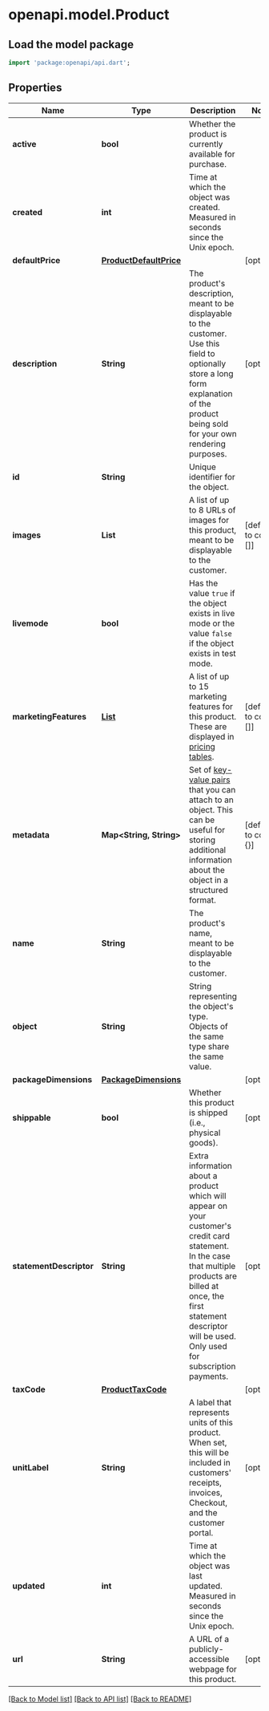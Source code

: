 # openapi.model.Product

## Load the model package
```dart
import 'package:openapi/api.dart';
```

## Properties
Name | Type | Description | Notes
------------ | ------------- | ------------- | -------------
**active** | **bool** | Whether the product is currently available for purchase. | 
**created** | **int** | Time at which the object was created. Measured in seconds since the Unix epoch. | 
**defaultPrice** | [**ProductDefaultPrice**](ProductDefaultPrice.md) |  | [optional] 
**description** | **String** | The product's description, meant to be displayable to the customer. Use this field to optionally store a long form explanation of the product being sold for your own rendering purposes. | [optional] 
**id** | **String** | Unique identifier for the object. | 
**images** | **List<String>** | A list of up to 8 URLs of images for this product, meant to be displayable to the customer. | [default to const []]
**livemode** | **bool** | Has the value `true` if the object exists in live mode or the value `false` if the object exists in test mode. | 
**marketingFeatures** | [**List<ProductMarketingFeature>**](ProductMarketingFeature.md) | A list of up to 15 marketing features for this product. These are displayed in [pricing tables](https://stripe.com/docs/payments/checkout/pricing-table). | [default to const []]
**metadata** | **Map<String, String>** | Set of [key-value pairs](https://stripe.com/docs/api/metadata) that you can attach to an object. This can be useful for storing additional information about the object in a structured format. | [default to const {}]
**name** | **String** | The product's name, meant to be displayable to the customer. | 
**object** | **String** | String representing the object's type. Objects of the same type share the same value. | 
**packageDimensions** | [**PackageDimensions**](PackageDimensions.md) |  | [optional] 
**shippable** | **bool** | Whether this product is shipped (i.e., physical goods). | [optional] 
**statementDescriptor** | **String** | Extra information about a product which will appear on your customer's credit card statement. In the case that multiple products are billed at once, the first statement descriptor will be used. Only used for subscription payments. | [optional] 
**taxCode** | [**ProductTaxCode**](ProductTaxCode.md) |  | [optional] 
**unitLabel** | **String** | A label that represents units of this product. When set, this will be included in customers' receipts, invoices, Checkout, and the customer portal. | [optional] 
**updated** | **int** | Time at which the object was last updated. Measured in seconds since the Unix epoch. | 
**url** | **String** | A URL of a publicly-accessible webpage for this product. | [optional] 

[[Back to Model list]](../README.md#documentation-for-models) [[Back to API list]](../README.md#documentation-for-api-endpoints) [[Back to README]](../README.md)


